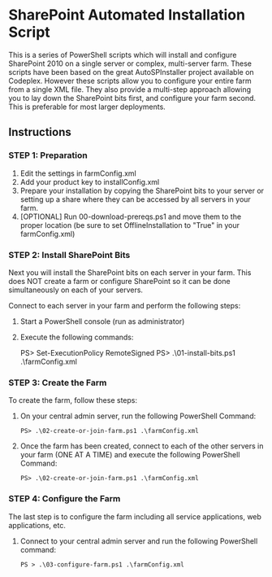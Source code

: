 # SharePoint Automated Installation Script #

This is a series of PowerShell scripts which will install and configure SharePoint 2010 on a single server or complex, multi-server farm.  These scripts have been based on the great AutoSPInstaller project available on Codeplex.  However these scripts allow you to configure your entire farm from a single XML file.  They also provide a multi-step approach allowing you to lay down the SharePoint bits first, and configure your farm second.  This is preferable for most larger deployments.

## Instructions ##

### STEP 1: Preparation ###

1. Edit the settings in farmConfig.xml
2. Add your product key to installConfig.xml
3. Prepare your installation by copying the SharePoint bits to your server or setting up a share where they can be accessed by all servers in your farm.
4. [OPTIONAL] Run 00-download-prereqs.ps1 and move them to the proper location (be sure to set OfflineInstallation to "True" in your farmConfig.xml)

### STEP 2: Install SharePoint Bits ###
Next you will install the SharePoint bits on each server in your farm.  This does NOT create a farm or configure SharePoint so it can be done simultaneously on each of your servers.

Connect to each server in your farm and perform the following steps:

1. Start a PowerShell console (run as administrator)
2. Execute the following commands:

	PS> Set-ExecutionPolicy RemoteSigned
	PS> .\01-install-bits.ps1 .\farmConfig.xml


### STEP 3: Create the Farm ###
To create the farm, follow these steps:

1. On your central admin server, run the following PowerShell Command:

	`PS> .\02-create-or-join-farm.ps1 .\farmConfig.xml`

2. Once the farm has been created, connect to each of the other servers in your farm (ONE AT A TIME) and execute the following PowerShell Command:

	`PS> .\02-create-or-join-farm.ps1 .\farmConfig.xml`

### STEP 4: Configure the Farm ###
The last step is to configure the farm including all service applications, web applications, etc.

1. Connect to your central admin server and run the following PowerShell command:

	`PS > .\03-configure-farm.ps1 .\farmConfig.xml`

